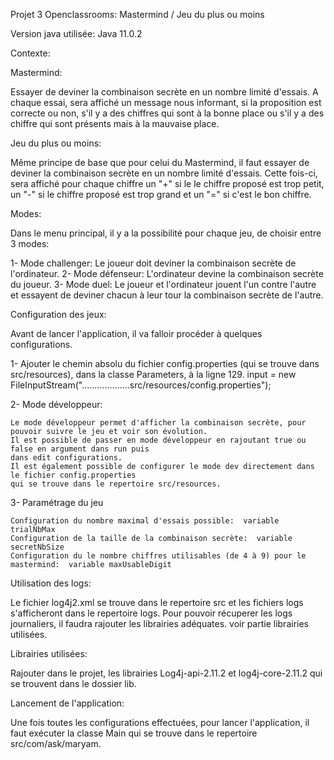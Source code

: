 Projet 3 Openclassrooms: Mastermind / Jeu du plus ou moins
  
  
 Version java utilisée:
 Java 11.0.2
 
  
 Contexte:
 
 Mastermind:
 
 Essayer de deviner la combinaison secrète en un nombre limité d'essais.
 A chaque essai, sera affiché un message nous informant, si la proposition est correcte ou non, 
 s'il y a des chiffres qui sont à la bonne place ou s'il y a des chiffre qui sont présents mais à la mauvaise place.
  
  
 Jeu du plus ou moins:
  
 Même principe de base que pour celui du Mastermind, il faut essayer de deviner la combinaison secrète 
 en un nombre limité d'essais. Cette fois-ci, sera affiché pour chaque chiffre un "+" si le le chiffre proposé est 
 trop petit, un "-" si le chiffre proposé est trop grand et un "=" si c'est le bon chiffre.
 
 
 Modes:
	
 Dans le menu principal, il y a la possibilité pour chaque jeu, de choisir entre 3 modes:
 
 1- Mode challenger: Le joueur doit deviner la combinaison secrète de l'ordinateur.
 2- Mode défenseur: L'ordinateur devine la combinaison secrète du joueur.
 3- Mode duel: Le joueur et l'ordinateur jouent l'un contre l'autre et essayent de deviner chacun à leur tour
 la combinaison secrète de l'autre.

 
 
 Configuration des jeux:

 Avant de lancer l'application, il va falloir procéder à quelques configurations.
 
 1- Ajouter le chemin absolu du fichier config.properties (qui se trouve dans src/resources), 
    dans la classe Parameters, à la ligne 129.
    input = new FileInputStream("...................src/resources/config.properties");
 
 2- Mode développeur:
 
	Le mode développeur permet d'afficher la combinaison secrète, pour pouvoir suivre le jeu et voir son évolution. 
	Il est possible de passer en mode développeur en rajoutant true ou false en argument dans run puis 
	dans edit configurations.
	Il est également possible de configurer le mode dev directement dans le fichier config.properties 
	qui se trouve dans le repertoire src/resources.
  
 3- Paramétrage du jeu
 
	Configuration du nombre maximal d'essais possible:	variable trialNbMax
	Configuration de la taille de la combinaison secrète:  variable secretNbSize
	Configuration du le nombre chiffres utilisables (de 4 à 9) pour le mastermind:  variable maxUsableDigit
  
 
 Utilisation des logs:

 Le fichier log4j2.xml se trouve dans le repertoire src et les fichiers logs s'afficheront dans le repertoire logs.
 Pour pouvoir récuperer les logs journaliers, il faudra rajouter les librairies adéquates.
 voir partie librairies utilisées.
 
 
 Librairies utilisées:
	
 Rajouter dans le projet, les librairies Log4j-api-2.11.2 et log4j-core-2.11.2 qui se trouvent dans le dossier lib.
  
  
 Lancement de l'application:
	
 Une fois toutes les configurations effectuées, pour lancer l'application, il faut exécuter la classe Main 
 qui se trouve dans le repertoire src/com/ask/maryam.